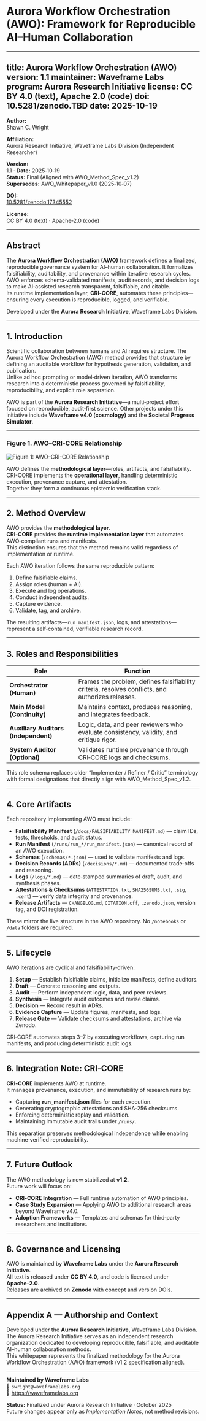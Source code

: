 # Aurora Workflow Orchestration (AWO): Framework for Reproducible AI–Human Collaboration
---
title: Aurora Workflow Orchestration (AWO)
version: 1.1
maintainer: Waveframe Labs
program: Aurora Research Initiative
license: CC BY 4.0 (text), Apache 2.0 (code)
doi: 10.5281/zenodo.TBD
date: 2025-10-19
---
**Author:**  
Shawn C. Wright  

**Affiliation:**  
Aurora Research Initiative, Waveframe Labs Division (Independent Researcher)  

**Version:**  
1.1  ·  **Date:** 2025‑10‑19  
**Status:** Final (Aligned with AWO_Method_Spec_v1.2)  
**Supersedes:** AWO_Whitepaper_v1.0 (2025‑10‑07)  

**DOI:**  
[10.5281/zenodo.17345552](https://doi.org/10.5281/zenodo.17345552)  

**License:**  
CC BY 4.0 (text) · Apache‑2.0 (code)

---

## Abstract  

The **Aurora Workflow Orchestration (AWO)** framework defines a finalized, reproducible governance system for AI–human collaboration. It formalizes falsifiability, auditability, and provenance within iterative research cycles.  
AWO enforces schema‑validated manifests, audit records, and decision logs to make AI‑assisted research transparent, falsifiable, and citable.  
Its runtime implementation layer, **CRI‑CORE**, automates these principles—ensuring every execution is reproducible, logged, and verifiable.  

Developed under the **Aurora Research Initiative**, Waveframe Labs Division.  

---

## 1. Introduction  

Scientific collaboration between humans and AI requires structure. The Aurora Workflow Orchestration (AWO) method provides that structure by defining an auditable workflow for hypothesis generation, validation, and publication.  
Unlike ad hoc prompting or model‑driven iteration, AWO transforms research into a deterministic process governed by falsifiability, reproducibility, and explicit role separation.  

AWO is part of the **Aurora Research Initiative**—a multi‑project effort focused on reproducible, audit‑first science. Other projects under this initiative include **Waveframe v4.0 (cosmology)** and the **Societal Progress Simulator**.  

---  

### Figure 1. AWO–CRI-CORE Relationship

![Figure 1: AWO–CRI-CORE Relationship](../figures/awo_architecture_diagram.png)

AWO defines the **methodological layer**—roles, artifacts, and falsifiability.  
CRI-CORE implements the **operational layer**, handling deterministic execution, provenance capture, and attestation.  
Together they form a continuous epistemic verification stack.

---  

## 2. Method Overview  

AWO provides the **methodological layer**.  
**CRI‑CORE** provides the **runtime implementation layer** that automates AWO‑compliant runs and manifests.  
This distinction ensures that the method remains valid regardless of implementation or runtime.  

Each AWO iteration follows the same reproducible pattern:  

1. Define falsifiable claims.  
2. Assign roles (human + AI).  
3. Execute and log operations.  
4. Conduct independent audits.  
5. Capture evidence.  
6. Validate, tag, and archive.  

The resulting artifacts—`run_manifest.json`, logs, and attestations—represent a self‑contained, verifiable research record.  

---

## 3. Roles and Responsibilities  

| Role | Function |
|------|-----------|
| **Orchestrator (Human)** | Frames the problem, defines falsifiability criteria, resolves conflicts, and authorizes releases. |
| **Main Model (Continuity)** | Maintains context, produces reasoning, and integrates feedback. |
| **Auxiliary Auditors (Independent)** | Logic, data, and peer reviewers who evaluate consistency, validity, and critique rigor. |
| **System Auditor (Optional)** | Validates runtime provenance through CRI‑CORE logs and checksums. |

This role schema replaces older “Implementer / Refiner / Critic” terminology with formal designations that directly align with AWO_Method_Spec_v1.2.  

---

## 4. Core Artifacts  

Each repository implementing AWO must include:  

- **Falsifiability Manifest** (`/docs/FALSIFIABILITY_MANIFEST.md`) — claim IDs, tests, thresholds, and audit status.  
- **Run Manifest** (`/runs/run_*/run_manifest.json`) — canonical record of an AWO execution.  
- **Schemas** (`/schemas/*.json`) — used to validate manifests and logs.  
- **Decision Records (ADRs)** (`/decisions/*.md`) — documented trade‑offs and reasoning.  
- **Logs** (`/logs/*.md`) — date‑stamped summaries of draft, audit, and synthesis phases.  
- **Attestations & Checksums** (`ATTESTATION.txt`, `SHA256SUMS.txt`, `.sig`, `.cert`) — verify data integrity and provenance.  
- **Release Artifacts** — `CHANGELOG.md`, `CITATION.cff`, `.zenodo.json`, version tag, and DOI registration.  

These mirror the live structure in the AWO repository. No `/notebooks` or `/data` folders are required.  

---

## 5. Lifecycle  

AWO iterations are cyclical and falsifiability‑driven:  

1. **Setup** — Establish falsifiable claims, initialize manifests, define auditors.  
2. **Draft** — Generate reasoning and outputs.  
3. **Audit** — Perform independent logic, data, and peer reviews.  
4. **Synthesis** — Integrate audit outcomes and revise claims.  
5. **Decision** — Record result in ADRs.  
6. **Evidence Capture** — Update figures, manifests, and logs.  
7. **Release Gate** — Validate checksums and attestations, archive via Zenodo.  

CRI‑CORE automates steps 3–7 by executing workflows, capturing run manifests, and producing deterministic audit logs.  

---

## 6. Integration Note: CRI‑CORE  

**CRI‑CORE** implements AWO at runtime.  
It manages provenance, execution, and immutability of research runs by:  

- Capturing **run_manifest.json** files for each execution.  
- Generating cryptographic attestations and SHA‑256 checksums.  
- Enforcing deterministic replay and validation.  
- Maintaining immutable audit trails under `/runs/`.  

This separation preserves methodological independence while enabling machine‑verified reproducibility.  

---

## 7. Future Outlook  

The AWO methodology is now stabilized at **v1.2**.  
Future work will focus on:  

- **CRI‑CORE Integration** — Full runtime automation of AWO principles.  
- **Case Study Expansion** — Applying AWO to additional research areas beyond Waveframe v4.0.  
- **Adoption Frameworks** — Templates and schemas for third‑party researchers and institutions.  

---

## 8. Governance and Licensing  

AWO is maintained by **Waveframe Labs** under the **Aurora Research Initiative**.  
All text is released under **CC BY 4.0**, and code is licensed under **Apache‑2.0**.  
Releases are archived on **Zenodo** with concept and version DOIs.  

---

## Appendix A — Authorship and Context  

Developed under the **Aurora Research Initiative**, Waveframe Labs Division.  
The Aurora Research Initiative serves as an independent research organization dedicated to developing reproducible, falsifiable, and auditable AI–human collaboration methods.  
This whitepaper represents the finalized methodology for the Aurora Workflow Orchestration (AWO) framework (v1.2 specification aligned).  

---

**Maintained by Waveframe Labs**  
📧 `swright@waveframelabs.org`  
🔗 https://waveframelabs.org  

**Status:** Finalized under Aurora Research Initiative · October 2025  
Future changes appear only as *Implementation Notes*, not method revisions.
